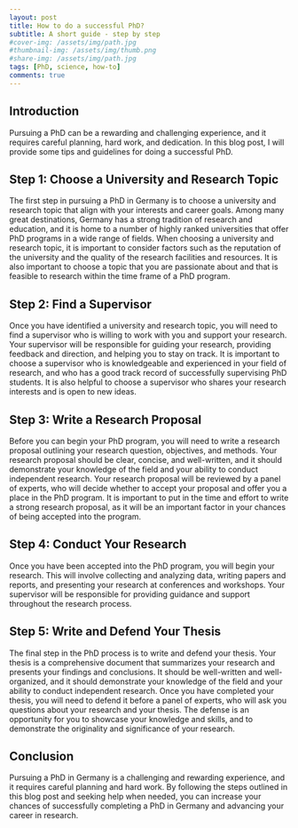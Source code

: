 ```yaml
---
layout: post
title: How to do a successful PhD?
subtitle: A short guide - step by step
#cover-img: /assets/img/path.jpg
#thumbnail-img: /assets/img/thumb.png
#share-img: /assets/img/path.jpg
tags: [PhD, science, how-to]
comments: true
---
```


## Introduction

Pursuing a PhD can be a rewarding and challenging experience, and it requires careful planning, hard work, and dedication. In this blog post, I will provide some tips and guidelines for doing a successful PhD.

## Step 1: Choose a University and Research Topic

The first step in pursuing a PhD in Germany is to choose a university and research topic that align with your interests and career goals. Among many great destinations, Germany has a strong tradition of research and education, and it is home to a number of highly ranked universities that offer PhD programs in a wide range of fields.
When choosing a university and research topic, it is important to consider factors such as the reputation of the university and the quality of the research facilities and resources. It is also important to choose a topic that you are passionate about and that is feasible to research within the time frame of a PhD program.

## Step 2: Find a Supervisor

Once you have identified a university and research topic, you will need to find a supervisor who is willing to work with you and support your research. Your supervisor will be responsible for guiding your research, providing feedback and direction, and helping you to stay on track.
It is important to choose a supervisor who is knowledgeable and experienced in your field of research, and who has a good track record of successfully supervising PhD students. It is also helpful to choose a supervisor who shares your research interests and is open to new ideas.

## Step 3: Write a Research Proposal

Before you can begin your PhD program, you will need to write a research proposal outlining your research question, objectives, and methods. Your research proposal should be clear, concise, and well-written, and it should demonstrate your knowledge of the field and your ability to conduct independent research.
Your research proposal will be reviewed by a panel of experts, who will decide whether to accept your proposal and offer you a place in the PhD program. It is important to put in the time and effort to write a strong research proposal, as it will be an important factor in your chances of being accepted into the program.

## Step 4: Conduct Your Research

Once you have been accepted into the PhD program, you will begin your research. This will involve collecting and analyzing data, writing papers and reports, and presenting your research at conferences and workshops. Your supervisor will be responsible for providing guidance and support throughout the research process.

## Step 5: Write and Defend Your Thesis

The final step in the PhD process is to write and defend your thesis. Your thesis is a comprehensive document that summarizes your research and presents your findings and conclusions. It should be well-written and well-organized, and it should demonstrate your knowledge of the field and your ability to conduct independent research.
Once you have completed your thesis, you will need to defend it before a panel of experts, who will ask you questions about your research and your thesis. The defense is an opportunity for you to showcase your knowledge and skills, and to demonstrate the originality and significance of your research.

## Conclusion

Pursuing a PhD in Germany is a challenging and rewarding experience, and it requires careful planning and hard work. By following the steps outlined in this blog post and seeking help when needed, you can increase your chances of successfully completing a PhD in Germany and advancing your career in research.
